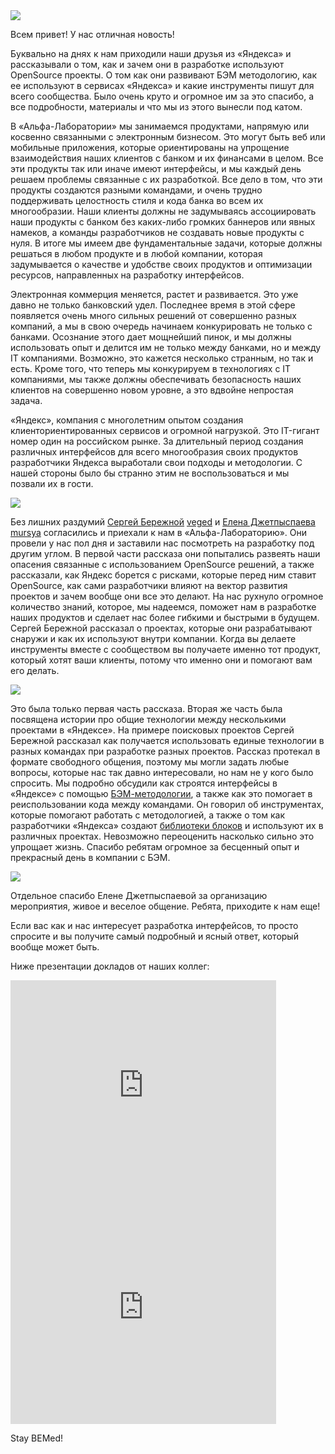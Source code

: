 <img src="//raw.githubusercontent.com/bem/bem-method/blob/bem-info-data/blog/alfa-lab-seminar-2014/alfa-lab-1.jpg">

Всем привет! У нас отличная новость!

Буквально на днях к нам приходили наши друзья из «Яндекса» и рассказывали о том, как и зачем они в разработке используют OpenSource проекты. О том как они развивают БЭМ методологию, как ее используют в сервисах «Яндекса» и какие инструменты пишут для всего сообщества. Было очень круто и огромное им за это спасибо, а все подробности, материалы и что мы из этого вынесли под катом.

В «Альфа-Лаборатории» мы занимаемся продуктами, напрямую или косвенно связанными с электронным бизнесом. Это могут быть веб или мобильные приложения, которые ориентированы на упрощение взаимодействия наших клиентов с банком и их финансами в целом. Все эти продукты так или иначе имеют интерфейсы, и мы каждый день решаем проблемы связанные с их разработкой. Все дело в том, что эти продукты создаются разными командами, и очень трудно поддерживать целостность стиля и кода банка во всем их многообразии. Наши клиенты должны не задумываясь ассоциировать наши продукты с банком без каких-либо громких баннеров или явных намеков, а команды разработчиков не создавать новые продукты с нуля. В итоге мы имеем две фундаментальные задачи, которые должны решаться в любом продукте и в любой компании, которая задумывается о качестве и удобстве своих продуктов и оптимизации ресурсов, направленных на разработку интерфейсов.

Электронная коммерция меняется, растет и развивается. Это уже давно не только банковский удел. Последнее время в этой сфере появляется очень много сильных решений от совершенно разных компаний, а мы в свою очередь начинаем конкурировать не только с банками. Осознание этого дает мощнейший пинок, и мы должны использовать опыт и делится им не только между банками, но и между IT компаниями. Возможно, это кажется несколько странным, но так и есть. Кроме того, что теперь мы конкурируем в технологиях с IT компаниями, мы также должны обеспечивать безопасность наших клиентов на совершенно новом уровне, а это вдвойне непростая задача.

«Яндекс», компания с многолетним опытом создания клиенториентированных сервисов и огромной нагрузкой. Это IT-гигант номер один на российском рынке. За длительный период создания различных интерфейсов для всего многообразия своих продуктов разработчики Яндекса выработали свои подходы и методологии. С нашей стороны было бы странно этим не воспользоваться и мы позвали их в гости.

<img src="//raw.githubusercontent.com/bem/bem-method/blob/bem-info-data/blog/alfa-lab-seminar-2014/alfa-lab-2.jpg">

Без лишних раздумий <a href="https://tech.yandex.ru/people/34/">Сергей Бережной</a> <a href="http://habrahabr.ru/users/veged/" class="user_link">veged</a> и <a href="https://tech.yandex.ru/people/72798/">Елена Джетпыспаева</a> <a href="http://habrahabr.ru/users/mursya/" class="user_link">mursya</a> согласились и приехали к нам в «Альфа-Лабораторию». Они провели у нас пол дня и заставили нас посмотреть на разработку под другим углом. В первой части рассказа они попытались развеять наши опасения связанные с использованием OpenSource решений, а также рассказали, как Яндекс борется с рисками, которые перед ним ставит OpenSource, как сами разработчики влияют на вектор развития проектов и зачем вообще они все это делают. На нас рухнуло огромное количество знаний, которое, мы надеемся, поможет нам в разработке наших продуктов и сделает нас более гибкими и быстрыми в будущем. Сергей Бережной рассказал о проектах, которые они разрабатывают снаружи и как их используют внутри компании. Когда вы делаете инструменты вместе с сообществом вы получаете именно тот продукт, который хотят ваши клиенты, потому что именно они и помогают вам его делать.

<img src="//raw.githubusercontent.com/bem/bem-method/blob/bem-info-data/blog/alfa-lab-seminar-2014/alfa-lab-3.jpg">

Это была только первая часть рассказа. Вторая же часть была посвящена истории про общие технологии между несколькими проектами в «Яндексе». На примере поисковых проектов Сергей Бережной рассказал как получается использовать единые технологии в разных командах при разработке разных проектов. Рассказ протекал в формате свободного общения, поэтому мы могли задать любые вопросы, которые нас так давно интересовали, но нам не у кого было спросить. Мы подробно обсудили как строятся интерфейсы в «Яндексе» с помощью <a href="http://ru.bem.info/">БЭМ-методологии</a>, а также как это помогает в реиспользовании кода между командами. Он говорил об инструментах, которые помогают работать с методологией, а также о том как разработчики «Яндекса» создают <a href="http://ru.bem.info/libs/">библиотеки блоков</a> и используют их в различных проектах. Невозможно переоценить насколько сильно это упрощает жизнь. Спасибо ребятам огромное за бесценный опыт и прекрасный день в компании с БЭМ.

<img src="//raw.githubusercontent.com/bem/bem-method/blob/bem-info-data/blog/alfa-lab-seminar-2014/alfa-lab-4.jpg">

Отдельное спасибо Елене Джетпыспаевой за организацию мероприятия, живое и веселое общение. Ребята, приходите к нам еще!

Если вас как и нас интересует разработка интерфейсов, то просто спросите и вы получите самый подробный и ясный ответ, который вообще может быть.

Ниже презентации докладов от наших коллег:

<div class="slideshow"><iframe src="http://www.slideshare.net/slideshow/embed_code/38824836" width="425" height="355" frameborder="0" marginwidth="0" marginheight="0" scrolling="no"></iframe></div>

<div class="slideshow"><iframe src="http://www.slideshare.net/slideshow/embed_code/38824845" width="425" height="355" frameborder="0" marginwidth="0" marginheight="0" scrolling="no"></iframe></div>

Stay BEMed! 
